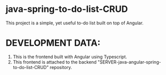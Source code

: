 # java-spring-to-do-list-CRUD
This project is a simple, yet useful to-do list built on top of Angular.

# DEVELOPMENT DATA:
1. This is the frontend built with Angular using Typescript.
2. This frontend is attached to the backend "SERVER-java-angular-spring-to-do-list-CRUD" repository.
